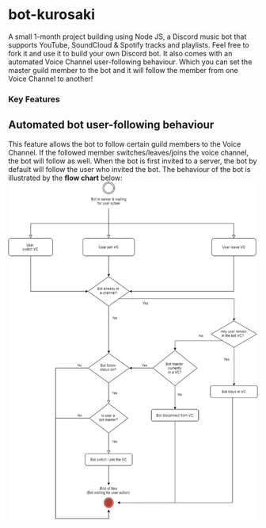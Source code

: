 # bot-kurosaki

A small 1-month project building using Node JS, a Discord music bot that supports YouTube, SoundCloud & Spotify tracks and playlists. Feel free to fork it and use it to build your own Discord bot. It also comes with an automated Voice Channel user-following behaviour. Which you can set the master guild member to the bot and it will follow the member from one Voice Channel to another!

### Key Features
## Automated bot user-following behaviour
This feature allows the bot to follow certain guild members to the Voice Channel. If the followed member switches/leaves/joins the voice channel, the bot will follow as well. When the bot is first invited to a server, the bot by default will follow the user who invited the bot. 
The behaviour of the bot is illustrated by the **flow chart** below: <br>
<img src="./assets/bot-follow-behaviour.png" alt="bot_behaviour_diagram" width="600"/>
